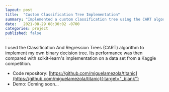 ```yaml
---
layout: post
title:  "Custom Classification Tree Implementation"
summary: "Implemented a custom classification tree using the CART algorithm in Python"
date:   2021-08-29 08:30:02 -0700
categories: project
published: false
---
```


I used the Classification And Regression Trees (CART) algorithm to implement my own binary decision tree.  Its performance was then compared with scikit-learn's implementation on a data set from a Kaggle competition.

- Code repository: [https://github.com/miguelamezola/titanic](https://github.com/miguelamezola/titanic){:target="_blank"}
- Demo: Coming soon...
